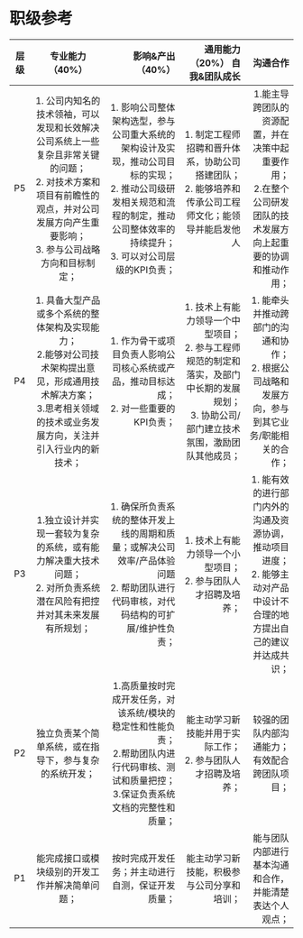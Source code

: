 # 职级参考
|层级       |专业能力（40%）  |影响&产出（40%）|通用能力（20%） 自我&团队成长 | 沟通合作|
| ------------- | :-----------: | ----: | ----: |-----------: |
| P5     | 1. 公司内知名的技术领袖，可以发现和长效解决公司系统上一些复杂且非常关键的问题；<br>2. 对技术方案和项目有前瞻性的观点，并对公司发展方向产生重要影响；<br>3. 参与公司战略方向和目标制定； | 1. 影响公司整体架构选型，参与公司重大系统的架构设计及实现，推动公司目标的实现；<br>2. 推动公司级研发相关规范和流程的制定，推动公司整体效率的持续提升；<br>3. 可以对公司层级的KPI负责； |1. 制定工程师招聘和晋升体系，协助公司搭建团队；<br>2. 能够培养和传承公司工程师文化；能领导并能启发他人|1.能主导跨团队的资源配置，并在决策中起重要作用；<br>2.在整个公司研发团队的技术发展方向上起重要的协调和推动作用；|
| P4     |    1. 具备大型产品或多个系统的整体架构及实现能力；<br>2.能够对公司技术架构提出意见，形成通用技术解决方案；<br>3.思考相关领域的技术或业务发展方向，关注并引入行业内的新技术；   |  1. 作为骨干或项目负责人影响公司核心系统或产品，推动目标达成；<br>2. 对一些重要的KPI负责；  |1. 技术上有能力领导一个中型项目；<br>2. 参与工程师规范的制定和落实，及部门中长期的发展规划；<br>3. 协助公司/部门建立技术氛围，激励团队其他成员； | 1. 能牵头并推动跨部门的沟通和协作；<br>2. 根据公司战略和发展方向，参与到其它业务/职能相关的合作；|
| P3     |  1.独立设计并实现一套较为复杂的系统，或有能力解决重大技术问题；<br>2. 对所负责系统潜在风险有把控并对其未来发展有所规划；     |  1. 确保所负责系统的整体开发上线的周期和质量；或解决公司效率/产品体验问题 <br>2. 帮助团队进行代码审核，对代码结构的可扩展/维护性负责；  |1. 技术上有能力领导一个小型项目；<br>2. 参与团队人才招聘及培养；|1. 能有效的进行部门内外的沟通及资源协调，推动项目进度；<br>2. 能够主动对产品中设计不合理的地方提出自己的建议并达成共识；|
| P2     |  独立负责某个简单系统，或在指导下，参与复杂的系统开发；    |  1.高质量按时完成开发任务，对该系统/模块的稳定性和性能负责；<br>2.帮助团队内进行代码审核、测试和质量把控；<br>3.保证负责系统文档的完整性和质量； |能主动学习新技能并用于实际工作；<br>2. 参与团队人才招聘及培养；|较强的团队内部沟通能力；有效配合跨团队项目；|
| P1     |  能完成接口或模块级别的开发工作并解决简单问题；    |  按时完成开发任务；并主动进行自测，保证开发质量； |能主动学习新技能，积极参与公司分享和培训；|能与团队内部进行基本沟通和合作，并能清楚表达个人观点；|
